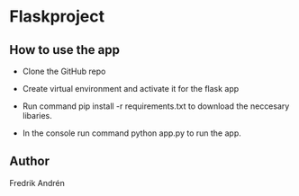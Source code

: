# Flaskproject

## How to use the app

* Clone the GitHub repo

* Create virtual environment and activate it for the flask app

* Run command pip install -r requirements.txt to download the neccesary libaries.

* In the console run command python app.py to run the app.

## Author
Fredrik Andrén

